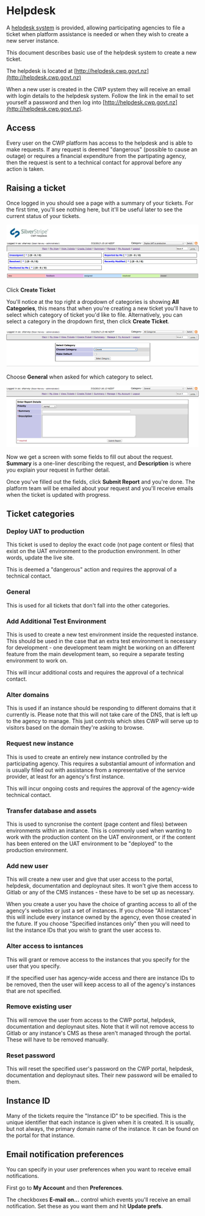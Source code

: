 # Helpdesk

A [helpdesk system](http://helpdesk.cwp.govt.nz) is provided, allowing participating agencies to file a ticket when
platform assistance is needed or when they wish to create a new server instance.

This document describes basic use of the helpdesk system to create a new ticket.

The helpdesk is located at [http://helpdesk.cwp.govt.nz](http://helpdesk.cwp.govt.nz)

When a new user is created in the CWP system they will receive an email with login details to the helpdesk system.
Follow the link in the email to set yourself a password and then log into
[http://helpdesk.cwp.govt.nz](http://helpdesk.cwp.govt.nz).

## Access

Every user on the CWP platform has access to the helpdesk and is able to make requests. If any request is deemed
"dangerous" (possible to cause an outage) or requires a financial expenditure from the partipating agency, then the
request is sent to a technical contact for approval before any action is taken.

## Raising a ticket

Once logged in you should see a page with a summary of your tickets. For the first time, you'll see nothing here, but
it'll be useful later to see the current status of your tickets.

![Helpdesk main view](_images/helpdesk-main_screen.jpg)

Click **Create Ticket**

You'll notice at the top right a dropdown of categories is showing **All Categories**, this means that when you're 
creating a new ticket you'll have to select which category of ticket you'd like to file. Alternatively, you can select
a category in the dropdown first, then click **Create Ticket**.

![Helpdesk select project](_images/helpdesk-select_project.jpg)

Choose **General** when asked for which category to select.

![Helpdesk create ticket](_images/helpdesk-create_ticket.jpg)

Now we get a screen with some fields to fill out about the request. **Summary** is a one-liner describing the request,
and **Description** is where you explain your request in further detail.

Once you've filled out the fields, click **Submit Report** and you're done. The platform team will be emailed about
your request and you'll receive emails when the ticket is updated with progress.

## Ticket categories

### Deploy UAT to production

This ticket is used to deploy the exact code (not page content or files) that exist on the UAT environment to the
production environment. In other words, update the live site.

This is deemed a "dangerous" action and requires the approval of a technical contact.

### General

This is used for all tickets that don't fall into the other categories.

### Add Additional Test Environment

This is used to create a new test environment inside the requested instance. This should be used in the case that an
extra test environment is necessary for development - one development team might be working on an different feature
from the main development team, so require a separate testing environment to work on.

This will incur additional costs and requires the approval of a technical contact.

### Alter domains

This is used if an instance should be responding to different domains that it currently is. Please note that this will
not take care of the DNS, that is left up to the agency to manage. This just controls which sites CWP will serve up to
visitors based on the domain they're asking to browse.

### Request new instance

This is used to create an entirely new instance controlled by the participating agency. This requires a substantial
amount of information and is usually filled out with assistance from a representative of the service provider, at least
for an agency's first instance.

This will incur ongoing costs and requires the approval of the agency-wide technical contact.

### Transfer database and assets

This is used to syncronise the content (page content and files) between environments within an instance. This is
commonly used when wanting to work with the production content on the UAT environment, or if the content has been
entered on the UAT environment to be "deployed" to the production environment.

### Add new user

This will create a new user and give that user access to the portal, helpdesk, documentation and deploynaut sites. It
won't give them access to Gitlab or any of the CMS instances - these have to be set up as necessary.

When you create a user you have the choice of granting access to all of the agency's websites or just a set of
instances. If you choose "All instances" this will include every instance owned by the agency, even those created in
the future. If you choose "Specified instances only" then you will need to list the instance IDs that you wish to
grant the user access to.

### Alter access to isntances

This will grant or remove access to the instances that you specify for the user that you specify.

If the specified user has agency-wide access and there are instance IDs to be removed, then the user will keep access
to all of the agency's instances that are not specified.

### Remove existing user

This will remove the user from access to the CWP portal, helpdesk, documentation and deploynaut sites. Note that it
will not remove access to Gitlab or any instance's CMS as these aren't managed through the portal. These will have to
be removed manually.

### Reset password

This will reset the specified user's password on the CWP portal, helpdesk, documentation and deploynaut sites. Their
new password will be emailed to them.

## Instance ID

Many of the tickets require the "Instance ID" to be specified. This is the unique identifier that each instance is
given when it is created. It is usually, but not always, the primary domain name of the instance. It can be found on
the portal for that instance.

## Email notification preferences

You can specify in your user preferences when you want to receive email notifications.

First go to **My Account** and then **Preferences**.

The checkboxes **E-mail on...** control which events you'll receive an email notification. Set these as you want them
and hit **Update prefs**.